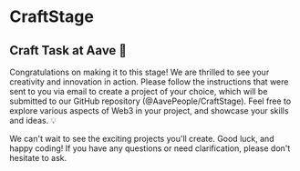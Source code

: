 # CraftStage
## Craft Task at Aave 👻
Congratulations on making it to this stage! We are thrilled to see your creativity and innovation in action. Please follow the instructions that were sent to you via email to create a project of your choice, which will be submitted to our GitHub repository (@AavePeople/CraftStage). Feel free to explore various aspects of Web3 in your project, and showcase your skills and ideas. 💡

We can't wait to see the exciting projects you'll create. Good luck, and happy coding! If you have any questions or need clarification, please don't hesitate to ask.
